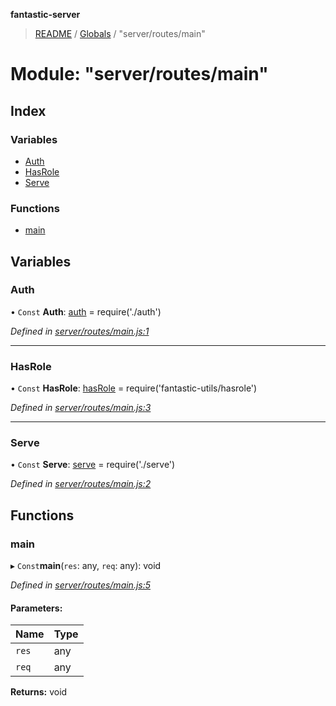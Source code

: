 **fantastic-server**

> [README](../README.md) / [Globals](../globals.md) / "server/routes/main"

# Module: "server/routes/main"

## Index

### Variables

* [Auth](_server_routes_main_.md#auth)
* [HasRole](_server_routes_main_.md#hasrole)
* [Serve](_server_routes_main_.md#serve)

### Functions

* [main](_server_routes_main_.md#main)

## Variables

### Auth

• `Const` **Auth**: [auth](_server_routes_auth_index_.md#auth) = require('./auth')

*Defined in [server/routes/main.js:1](https://github.com/besimorhino/project-fantastic/blob/af5d0de/server/routes/main.js#L1)*

___

### HasRole

• `Const` **HasRole**: [hasRole](_packages_fantastic_utils_hasrole_.md#hasrole) = require('fantastic-utils/hasrole')

*Defined in [server/routes/main.js:3](https://github.com/besimorhino/project-fantastic/blob/af5d0de/server/routes/main.js#L3)*

___

### Serve

• `Const` **Serve**: [serve](_server_routes_serve_.md#serve) = require('./serve')

*Defined in [server/routes/main.js:2](https://github.com/besimorhino/project-fantastic/blob/af5d0de/server/routes/main.js#L2)*

## Functions

### main

▸ `Const`**main**(`res`: any, `req`: any): void

*Defined in [server/routes/main.js:5](https://github.com/besimorhino/project-fantastic/blob/af5d0de/server/routes/main.js#L5)*

#### Parameters:

Name | Type |
------ | ------ |
`res` | any |
`req` | any |

**Returns:** void
